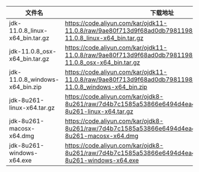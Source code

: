  文件名 |  下载地址  
-|-
jdk-11.0.8_linux-x64_bin.tar.gz|https://code.aliyun.com/kar/ojdk11-11.0.8/raw/9ae80f713d9f68ad0db7981198134fc89ce78f2c/jdk-11.0.8_linux-x64_bin.tar.gz|
jdk-11.0.8_osx-x64_bin.tar.gz|https://code.aliyun.com/kar/ojdk11-11.0.8/raw/9ae80f713d9f68ad0db7981198134fc89ce78f2c/jdk-11.0.8_osx-x64_bin.tar.gz|
jdk-11.0.8_windows-x64_bin.zip|https://code.aliyun.com/kar/ojdk11-11.0.8/raw/9ae80f713d9f68ad0db7981198134fc89ce78f2c/jdk-11.0.8_windows-x64_bin.zip|
jdk-8u261-linux-x64.tar.gz|https://code.aliyun.com/kar/ojdk8-8u261/raw/7d4b7c1585a53866e6494d4ea457a0f99e59f3a1/jdk-8u261-linux-x64.tar.gz|
jdk-8u261-macosx-x64.dmg|https://code.aliyun.com/kar/ojdk8-8u261/raw/7d4b7c1585a53866e6494d4ea457a0f99e59f3a1/jdk-8u261-macosx-x64.dmg|
jdk-8u261-windows-x64.exe|https://code.aliyun.com/kar/ojdk8-8u261/raw/7d4b7c1585a53866e6494d4ea457a0f99e59f3a1/jdk-8u261-windows-x64.exe|

